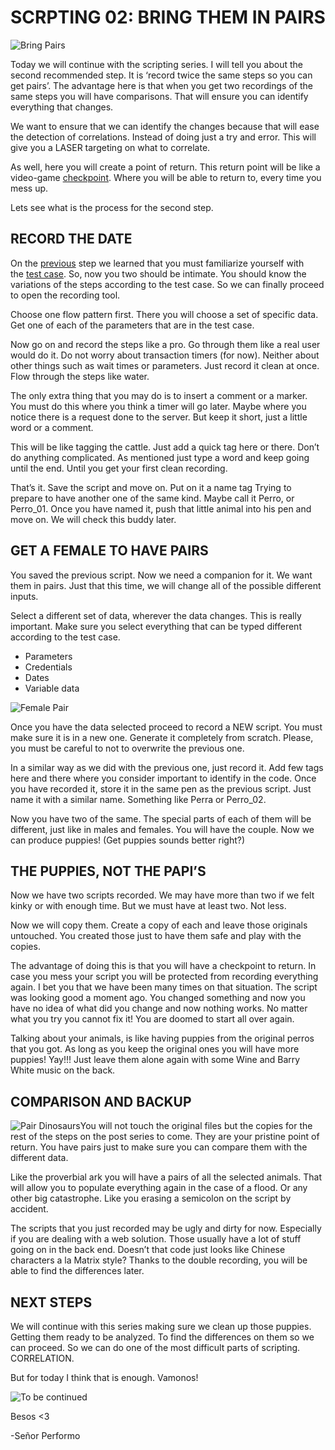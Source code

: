 # SCRPTING 02: BRING THEM IN PAIRS
  
![Bring Pairs](https://i0.wp.com/www.srperf.com/wp-content/uploads/2017/07/ArtBoard-Image-31.jpg?fit=1200%2C600&ssl=1)

Today we will continue with the scripting series. I will tell you about the second recommended step. It is ‘record twice the same steps so you can get pairs’. The advantage here is that when you get two recordings of the same steps you will have comparisons. That will ensure you can identify everything that changes.

We want to ensure that we can identify the changes because that will ease the detection of correlations. Instead of doing just a try and error. This will give you a LASER targeting on what to correlate.

As well, here you will create a point of return. This return point will be like a video-game [checkpoint](https://en.wikipedia.org/wiki/Saved_game#Checkpoints). Where you will be able to return to, every time you mess up.

Lets see what is the process for the second step.

## RECORD THE DATE

On the [previous](https://www.srperf.com/scripting-date-first/) step we learned that you must familiarize yourself with the [test case](https://www.srperf.com/importance-test-cases-dummies/). So, now you two should be intimate. You should know the variations of the steps according to the test case. So we can finally proceed to open the recording tool.

Choose one flow pattern first. There you will choose a set of specific data. Get one of each of the parameters that are in the test case.

Now go on and record the steps like a pro. Go through them like a real user would do it. Do not worry about transaction timers (for now). Neither about other things such as wait times or parameters. Just record it clean at once. Flow through the steps like water.

The only extra thing that you may do is to insert a comment or a marker. You must do this where you think a timer will go later. Maybe where you notice there is a request done to the server. But keep it short, just a little word or a comment.

This will be like tagging the cattle. Just add a quick tag here or there. Don’t do anything complicated. As mentioned just type a word and keep going until the end. Until you get your first clean recording.

That’s it. Save the script and move on. Put on it a name tag Trying to prepare to have another one of the same kind. Maybe call it Perro, or Perro_01. Once you have named it, push that little animal into his pen and move on. We will check this buddy later.

## GET A FEMALE TO HAVE PAIRS

You saved the previous script. Now we need a companion for it. We want them in pairs. Just that this time, we will change all of the possible different inputs.

Select a different set of data, wherever the data changes. This is really important. Make sure you select everything that can be typed different according to the test case.

- Parameters
- Credentials
- Dates
- Variable data

![Female Pair](https://i0.wp.com/www.srperf.com/wp-content/uploads/2017/07/ArtBoard-Image-32.jpg?resize=300%2C256&ssl=1)

Once you have the data selected proceed to record a NEW script. You must make sure it is in a new one. Generate it completely from scratch. Please, you must be careful to not to overwrite the previous one.

In a similar way as we did with the previous one, just record it. Add few tags here and there where you consider important to identify in the code. Once you have recorded it, store it in the same pen as the previous script. Just name it with a similar name. Something like Perra or Perro_02.

Now you have two of the same. The special parts of each of them will be different, just like in males and females. You will have the couple. Now we can produce puppies! (Get puppies sounds better right?)

## THE PUPPIES, NOT THE PAPI’S

Now we have two scripts recorded. We may have more than two if we felt kinky or with enough time. But we must have at least two. Not less.

Now we will copy them. Create a copy of each and leave those originals untouched. You created those just to have them safe and play with the copies.

The advantage of doing this is that you will have a checkpoint to return. In case you mess your script you will be protected from recording everything again. I bet you that we have been many times on that situation. The script was looking good a moment ago. You changed something and now you have no idea of what did you change and now nothing works. No matter what you try you cannot fix it! You are doomed to start all over again.

Talking about your animals, is like having puppies from the original perros that you got. As long as you keep the original ones you will have more puppies! Yay!!! Just leave them alone again with some Wine and Barry White music on the back.

## COMPARISON AND BACKUP

![Pair Dinosaurs](https://i0.wp.com/www.srperf.com/wp-content/uploads/2017/07/noah-dinosaurs-5-pm.jpg?resize=275%2C300&ssl=1)You will not touch the original files but the copies for the rest of the steps on the post series to come. They are your pristine point of return. You have pairs just to make sure you can compare them with the different data.

Like the proverbial ark you will have a pairs of all the selected animals. That will allow you to populate everything again in the case of a flood. Or any other big catastrophe. Like you erasing a semicolon on the script by accident.

The scripts that you just recorded may be ugly and dirty for now. Especially if you are dealing with a web solution. Those usually have a lot of stuff going on in the back end. Doesn’t that code just looks like Chinese characters a la Matrix style? Thanks to the double recording, you will be able to find the differences later.

## NEXT STEPS

We will continue with this series making sure we clean up those puppies. Getting them ready to be analyzed. To find the differences on them so we can proceed. So we can do one of the most difficult parts of scripting. CORRELATION.

But for today I think that is enough. Vamonos!

![To be continued](https://i0.wp.com/www.srperf.com/wp-content/uploads/2017/06/Continuara.png?resize=300%2C95&ssl=1)

Besos <3

-Señor Performo